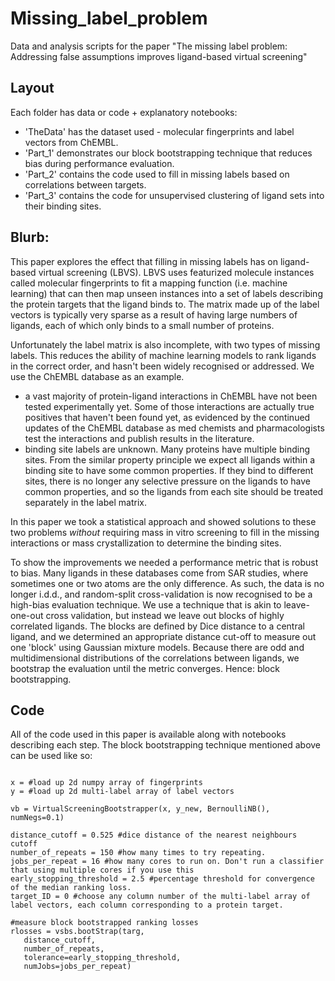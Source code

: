 # Missing_label_problem
Data and analysis scripts for the paper "The missing label problem: Addressing false assumptions improves ligand-based virtual screening"


## Layout
Each folder has data or code + explanatory notebooks:
* 'TheData' has the dataset used - molecular fingerprints and label vectors from ChEMBL.
* 'Part_1' demonstrates our block bootstrapping technique that reduces bias during performance evaluation. 
* 'Part_2' contains the code used to fill in missing labels based on correlations between targets.
* 'Part_3' contains the code for unsupervised clustering of ligand sets into their binding sites. 


## Blurb:
This paper explores the effect that filling in missing labels has on ligand-based virtual screening (LBVS). 
LBVS uses featurized molecule instances called molecular fingerprints to fit a mapping function (i.e. machine learning) that can then 
map unseen instances into a set of labels describing the protein targets that the ligand binds to. The matrix made up of
the label vectors is typically very sparse as a result of having large numbers of ligands, each of which only binds to a small number of proteins.

Unfortunately the label matrix is also incomplete, with two types of missing labels. This reduces the ability of 
machine learning models to rank ligands in the correct order, and hasn't been widely recognised or addressed. We use the ChEMBL database as an example.
* a vast majority of protein-ligand interactions in ChEMBL 
have not been tested experimentally yet. Some of those interactions are actually true positives that 
haven't been found yet, as evidenced by the continued 
updates of the ChEMBL database as med chemists and pharmacologists test the interactions and publish results
 in the literature. 
 * binding site labels are unknown. Many proteins have multiple binding sites. From the similar property principle we expect
 all ligands within a binding site to have some common properties. If they bind to different sites, there is no longer any 
 selective pressure on the ligands to have common properties, and so the ligands from each site should be treated separately in the label matrix.
 
 In this paper we took a statistical approach and showed solutions to these two problems _without_ requiring mass in vitro screening 
 to fill in the missing interactions or mass crystallization to determine the binding sites. 
 
 To show the improvements we needed a performance metric that is robust to bias. Many ligands in these databases come from 
 SAR studies, where sometimes one or two atoms are the only difference. As such, the data is no longer i.d.d., and random-split 
 cross-validation is now recognised to be a high-bias
 evaluation technique. We use a technique that is akin to leave-one-out cross validation, but instead we leave out blocks of highly correlated ligands. The blocks are defined by Dice distance to a central ligand, and we determined an appropriate distance cut-off to measure out one 'block' using Gaussian mixture models. 
 Because there are odd and multidimensional distributions of the correlations between ligands, we bootstrap the evaluation until the metric converges. Hence: block bootstrapping.
 
 ## Code
 All of the code used in this paper is available along with notebooks describing each step. The block bootstrapping technique mentioned above 
 can be used like so:
 
 ```

x = #load up 2d numpy array of fingerprints
y = #load up 2d multi-label array of label vectors

vb = VirtualScreeningBootstrapper(x, y_new, BernoulliNB(), numNegs=0.1)

distance_cutoff = 0.525 #dice distance of the nearest neighbours cutoff
number_of_repeats = 150 #how many times to try repeating.
jobs_per_repeat = 16 #how many cores to run on. Don't run a classifier that using multiple cores if you use this
early_stopping_threshold = 2.5 #percentage threshold for convergence of the median ranking loss. 
target_ID = 0 #choose any column number of the multi-label array of label vectors, each column corresponding to a protein target. 

#measure block bootstrapped ranking losses
rlosses = vsbs.bootStrap(targ, 
    distance_cutoff, 
    number_of_repeats, 
    tolerance=early_stopping_threshold, 
    numJobs=jobs_per_repeat)
 
 ```
